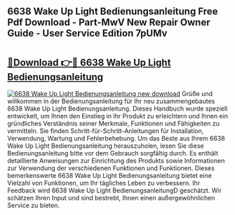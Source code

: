 ## 6638 Wake Up Light Bedienungsanleitung Free Pdf Download - Part-MwV New Repair Owner Guide - User Service Edition 7pUMv

# <h2><a href="http://df57uk8.blite.top/?on=6638+Wake+Up+Light+Bedienungsanleitung">🔗Download 👉🔴 6638 Wake Up Light Bedienungsanleitung</a></h2>

[![6638 Wake Up Light Bedienungsanleitung new download](https://i.imgur.com/lujVjoI.png)](http://df57uk8.blite.top/?on=6638+Wake+Up+Light+Bedienungsanleitung)
Grüße und willkommen in der Bedienungsanleitung für Ihr neu zusammengebautes 6638 Wake Up Light Bedienungsanleitung. Dieses Handbuch wurde speziell entwickelt, um Ihnen den Einstieg in Ihr Produkt zu erleichtern und Ihnen ein gründliches Verständnis seiner Merkmale, Funktionen und Fähigkeiten zu vermitteln. Sie finden Schritt-für-Schritt-Anleitungen für Installation, Verwendung, Wartung und Fehlerbehebung. Um das Beste aus Ihrem 6638 Wake Up Light Bedienungsanleitung herauszuholen, lesen Sie diese Bedienungsanleitung bitte vor dem Gebrauch sorgfältig durch. Es enthält detaillierte Anweisungen zur Einrichtung des Produkts sowie Informationen zur Verwendung der verschiedenen Funktionen und Funktionen. Dieses bemerkenswerte 6638 Wake Up Light Bedienungsanleitung bietet eine Vielzahl von Funktionen, um Ihr tägliches Leben zu verbessern. Ihr Feedback wird 6638 Wake Up Light BedienungsanleitungD geschätzt. Wir schätzen Ihren Input und sind bestrebt, Ihnen einen außergewöhnlichen Service zu bieten.
